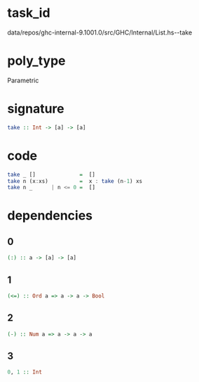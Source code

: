 
# task_id
data/repos/ghc-internal-9.1001.0/src/GHC/Internal/List.hs--take

# poly_type
Parametric

# signature
```haskell
take :: Int -> [a] -> [a]
```   

# code
```haskell
take _ []              =  []
take n (x:xs)          =  x : take (n-1) xs
take n _      | n <= 0 =  []
```

# dependencies

## 0
```haskell
(:) :: a -> [a] -> [a]
```
## 1
```haskell
(<=) :: Ord a => a -> a -> Bool
```
## 2
```haskell
(-) :: Num a => a -> a -> a
```
## 3
```haskell
0, 1 :: Int
```

